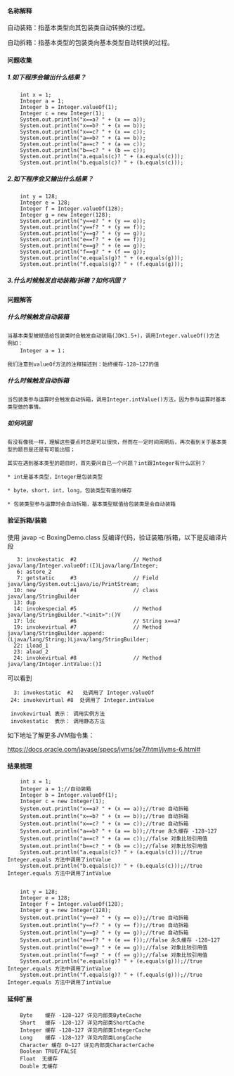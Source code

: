 #### 名称解释

自动装箱：指基本类型向其包装类自动转换的过程。

自动拆箱：指基本类型的包装类向基本类型自动转换的过程。

#### 问题收集

##### 1.如下程序会输出什么结果？
    
        int x = 1;
        Integer a = 1;
        Integer b = Integer.valueOf(1);
        Integer c = new Integer(1);
        System.out.println("x==a? " + (x == a));
        System.out.println("x==b? " + (x == b));
        System.out.println("x==c? " + (x == c));
        System.out.println("a==b? " + (a == b));
        System.out.println("a==c? " + (a == c));
        System.out.println("b==c? " + (b == c));
        System.out.println("a.equals(c)? " + (a.equals(c)));
        System.out.println("b.equals(c)? " + (b.equals(c)));

##### 2.如下程序会又输出什么结果？

        int y = 128;
        Integer e = 128;
        Integer f = Integer.valueOf(128);
        Integer g = new Integer(128);
        System.out.println("y==e? " + (y == e));
        System.out.println("y==f? " + (y == f));
        System.out.println("y==g? " + (y == g));
        System.out.println("e==f? " + (e == f));
        System.out.println("e==g? " + (e == g));
        System.out.println("f==g? " + (f == g));
        System.out.println("e.equals(g)? " + (e.equals(g)));
        System.out.println("f.equals(g)? " + (f.equals(g)));
        
##### 3.什么时候触发自动装箱/拆箱？如何巩固？


#### 问题解答

##### 什么时候触发自动装箱
    
    当基本类型被赋值给包装类时会触发自动装箱(JDK1.5+)，调用Integer.valueOf()方法
    例如：
        Integer a = 1；
    
    我们注意到valueOf方法的注释描述到：始终缓存-128~127的值    
##### 什么时候触发自动拆箱
    
    当包装类参与运算时会触发自动拆箱，调用Integer.intValue()方法，因为参与运算时基本类型做的事情。

##### 如何巩固

    有没有像我一样，理解这些要点时总是可以很快，然而在一定时间周期后，再次看到关于基本类型的题目是还是有可能出错；
    
    其实在遇到基本类型的题目时，首先要问自已一个问题？int跟Integer有什么区别？
    
    * int是基本类型，Integer是包装类型
    
    * byte，short，int，long，包装类型有值的缓存
    
    * 包装类型参与运算时会自动拆箱，基本类型赋值给包装类是会自动装箱
        
    
#### 验证拆箱/装箱

使用 javap -c BoxingDemo.class 反编译代码，验证装箱/拆箱，以下是反编译片段
        
       3: invokestatic  #2                  // Method java/lang/Integer.valueOf:(I)Ljava/lang/Integer;
       6: astore_2
       7: getstatic     #3                  // Field java/lang/System.out:Ljava/io/PrintStream;
      10: new           #4                  // class java/lang/StringBuilder
      13: dup
      14: invokespecial #5                  // Method java/lang/StringBuilder."<init>":()V
      17: ldc           #6                  // String x==a?
      19: invokevirtual #7                  // Method java/lang/StringBuilder.append:(Ljava/lang/String;)Ljava/lang/StringBuilder;
      22: iload_1
      23: aload_2
      24: invokevirtual #8                  // Method java/lang/Integer.intValue:()I
    
    
可以看到 
           
      3: invokestatic  #2   处调用了 Integer.valueOf
     24: invokevirtual #8  处调用了 Integer.intValue
    
     invokevirtual 表示： 调用实例方法
     invokestatic  表示： 调用静态方法
       
如下地址了解更多JVM指令集：

https://docs.oracle.com/javase/specs/jvms/se7/html/jvms-6.html#

    
#### 结果梳理
        
        int x = 1;
        Integer a = 1;//自动装箱
        Integer b = Integer.valueOf(1);
        Integer c = new Integer(1);
        System.out.println("x==a? " + (x == a));//true 自动拆箱
        System.out.println("x==b? " + (x == b));//true 自动拆箱
        System.out.println("x==c? " + (x == c));//true 自动拆箱
        System.out.println("a==b? " + (a == b));//true 永久缓存 -128~127
        System.out.println("a==c? " + (a == c));//false 对象比较引用值
        System.out.println("b==c? " + (b == c));//false 对象比较引用值
        System.out.println("a.equals(c)? " + (a.equals(c)));//true Integer.equals 方法中调用了intValue
        System.out.println("b.equals(c)? " + (b.equals(c)));//true Integer.equals 方法中调用了intValue


        int y = 128;
        Integer e = 128;
        Integer f = Integer.valueOf(128);
        Integer g = new Integer(128);
        System.out.println("y==e? " + (y == e));//true 自动拆箱
        System.out.println("y==f? " + (y == f));//true 自动拆箱
        System.out.println("y==g? " + (y == g));//true 自动拆箱
        System.out.println("e==f? " + (e == f));//false 永久缓存 -128~127
        System.out.println("e==g? " + (e == g));//false 对象比较引用值
        System.out.println("f==g? " + (f == g));//false 对象比较引用值
        System.out.println("e.equals(g)? " + (e.equals(g)));//true Integer.equals 方法中调用了intValue
        System.out.println("f.equals(g)? " + (f.equals(g)));//true Integer.equals 方法中调用了intValue
          
 #### 延伸扩展

        Byte    缓存 -128~127 详见内部类ByteCache
        Short   缓存 -128~127 详见内部类ShortCache
        Integer 缓存 -128~127 详见内部类IntegerCache
        Long    缓存 -128~127 详见内部类LongCache
        Character 缓存 0~127 详见内部类CharacterCache
        Boolean TRUE/FALSE
        Float  无缓存
        Double 无缓存
        
        

    
